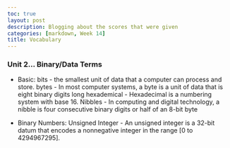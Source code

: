 ```yaml
---
toc: true
layout: post
description: Blogging about the scores that were given
categories: [markdown, Week 14]
title: Vocabulary
---
```


### Unit 2… Binary/Data Terms
- Basic:
bits - the smallest unit of data that a computer can process and store.
bytes - In most computer systems, a byte is a unit of data that is eight binary digits long
hexademical - Hexadecimal is a numbering system with base 16.
Nibbles - In computing and digital technology, a nibble is four consecutive binary digits or half of an 8-bit byte

- Binary Numbers:
Unsigned Integer - An unsigned integer is a 32-bit datum that encodes a nonnegative integer in the range [0 to 4294967295].
